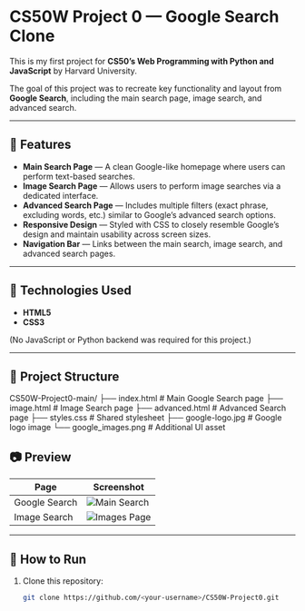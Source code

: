 # CS50W Project 0 — Google Search Clone

This is my first project for **CS50’s Web Programming with Python and JavaScript** by Harvard University.

The goal of this project was to recreate key functionality and layout from **Google Search**, including the main search page, image search, and advanced search.

---

## 🚀 Features

- **Main Search Page** — A clean Google-like homepage where users can perform text-based searches.
- **Image Search Page** — Allows users to perform image searches via a dedicated interface.
- **Advanced Search Page** — Includes multiple filters (exact phrase, excluding words, etc.) similar to Google’s advanced search options.
- **Responsive Design** — Styled with CSS to closely resemble Google’s design and maintain usability across screen sizes.
- **Navigation Bar** — Links between the main search, image search, and advanced search pages.

---

## 🧠 Technologies Used

- **HTML5**
- **CSS3**

(No JavaScript or Python backend was required for this project.)

---

## 📁 Project Structure

CS50W-Project0-main/
├── index.html # Main Google Search page
├── image.html # Image Search page
├── advanced.html # Advanced Search page
├── styles.css # Shared stylesheet
├── google-logo.jpg # Google logo image
└── google_images.png # Additional UI asset

## 📷 Preview

| Page | Screenshot |
|------|-------------|
| Google Search | ![Main Search](google-logo.jpg) |
| Image Search | ![Images Page](google_images.png) |

---

## 🧩 How to Run

1. Clone this repository:
   ```bash
   git clone https://github.com/<your-username>/CS50W-Project0.git
